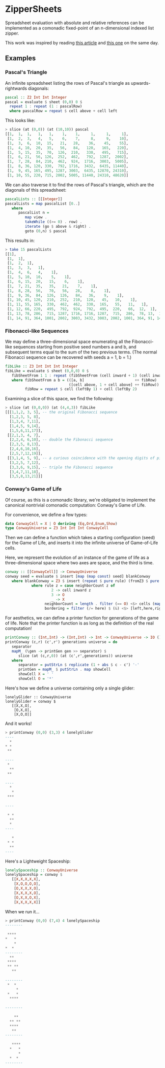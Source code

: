ZipperSheets
============

Spreadsheet evaluation with absolute and relative references can be implemented as a comonadic fixed-point of an n-dimensional indexed list zipper.

This work was inspired by reading [this article](http://blog.emillon.org/posts/2012-10-18-comonadic-life.html) and [this one](http://blog.sigfpe.com/2006/11/from-l-theorem-to-spreadsheet.html) on the same day.

Examples
--------

### Pascal's Triangle

An infinite spreadsheet listing the rows of Pascal's triangle as upwards-rightwards diagonals:

```Haskell
pascal :: Z2 Int Int Integer
pascal = evaluate $ sheet (0,0) 0 $
  repeat 1 : repeat (1 : pascalRow)
  where pascalRow = repeat $ cell above + cell left
```

This looks like:

```Haskell
> slice (at (0,0)) (at (10,10)) pascal
[[1,  1,  1,   1,   1,    1,    1,     1,     1,     1], 
 [1,  2,  3,   4,   5,    6,    7,     8,     9,    10], 
 [1,  3,  6,  10,  15,   21,   28,    36,    45,    55], 
 [1,  4, 10,  20,  35,   56,   84,   120,   165,   220], 
 [1,  5, 15,  35,  70,  126,  210,   330,   495,   715], 
 [1,  6, 21,  56, 126,  252,  462,   792,  1287,  2002], 
 [1,  7, 28,  84, 210,  462,  924,  1716,  3003,  5005], 
 [1,  8, 36, 120, 330,  792, 1716,  3432,  6435, 11440], 
 [1,  9, 45, 165, 495, 1287, 3003,  6435, 12870, 24310], 
 [1, 10, 55, 220, 715, 2002, 5005, 11440, 24310, 48620]]
```

We can also traverse it to find the rows of Pascal's triangle, which are the diagonals of this spreadsheet:

```Haskell
pascalLists :: [[Integer]]
pascalLists = map pascalList [0..]
   where
      pascalList n =
         map view .
         takeWhile ((>= 0) . row) .
         iterate (go $ above & right) .
         goto (0,n) $ pascal
```

This results in:

```Haskell
> take 15 pascalLists
[[1],
 [1,  1], 
 [1,  2,  1], 
 [1,  3,  3,   1], 
 [1,  4,  6,   4,    1], 
 [1,  5, 10,  10,    5,    1], 
 [1,  6, 15,  20,   15,    6,    1], 
 [1,  7, 21,  35,   35,   21,    7,    1], 
 [1,  8, 28,  56,   70,   56,   28,    8,    1], 
 [1,  9, 36,  84,  126,  126,   84,   36,    9,    1], 
 [1, 10, 45, 120,  210,  252,  210,  120,   45,   10,    1], 
 [1, 11, 55, 165,  330,  462,  462,  330,  165,   55,   11,   1], 
 [1, 12, 66, 220,  495,  792,  924,  792,  495,  220,   66,  12,  1], 
 [1, 13, 78, 286,  715, 1287, 1716, 1716, 1287,  715,  286,  78, 13,  1], 
 [1, 14, 91, 364, 1001, 2002, 3003, 3432, 3003, 2002, 1001, 364, 91, 14, 1]]
```

### Fibonacci-like Sequences

We may define a three-dimensional space enumerating all the Fibonacci-like sequences starting from positive seed numbers a and b, and subsequent terms equal to the sum of the two previous terms. (The normal Fibonacci sequence can be recovered with seeds a = 1, b = 1.)

```Haskell
fibLike :: Z3 Int Int Int Integer
fibLike = evaluate $ sheet (0,0,0) 0 $
   fibSheetFrom 1 1 : repeat (fibSheetFrom (cell inward + 1) (cell inward))
   where fibSheetFrom a b = (([a, b]                       ++ fibRow) : repeat
                             ([cell above, 1 + cell above] ++ fibRow))
         fibRow = repeat $ cell (leftBy 1) + cell (leftBy 2)
```

Examining a slice of this space, we find the following:

```Haskell
> slice (at (0,0,0)) (at (4,4,3)) fibLike
[[[1,1,2, 3, 5], -- the original Fibonacci sequence
  [1,2,3, 5, 8],
  [1,3,4, 7,11],
  [1,4,5, 9,14],
  [1,5,6,11,17]],
 [[2,1,3, 4, 7],
  [2,2,4, 6,10], -- double the Fibonacci sequence
  [2,3,5, 8,13],
  [2,4,6,10,16],
  [2,5,7,12,19]],
 [[3,1,4, 5, 9], -- a curious coincidence with the opening digits of pi
  [3,2,5, 7,12],
  [3,3,6, 9,15], -- triple the Fibonacci sequence
  [3,4,7,11,18],
  [3,5,8,13,21]]]
```

### Conway's Game of Life

Of course, as this is a comonadic library, we're obligated to implement the canonical nontrivial comonadic computation: Conway's Game of Life.

For convenience, we define a few types:

```Haskell
data ConwayCell = X | O deriving (Eq,Ord,Enum,Show)
type ConwayUniverse = Z3 Int Int Int ConwayCell
```

Then we can define a function which takes a starting configuration (seed) for the Game of Life, and inserts it into the infinite universe of Game-of-Life cells.

Here, we represent the evolution of an instance of the game of life as a three-dimensional space where two axes are space, and the third is time.

```Haskell
conway :: [[ConwayCell]] -> ConwayUniverse
conway seed = evaluate $ insert [map (map const) seed] blankConway
   where blankConway = Z3 $ insert (repeat $ pure rule) (fromZ3 $ pure (const X))
            where rule z = case neighborCount z of
                     2 -> cell inward z
                     3 -> O
                     _ -> X
                  neighborCount = length . filter (== O) <$> cells (map (inward &) bordering)
                  bordering = filter (/= here) $ (&) <$> [left,here,right] <*> [above,here,below]
```

For aesthetics, we can define a printer function for generations of the game of life. Note that the printer function is as long as the definition of the real computation!

```Haskell
printConway :: (Int,Int) -> (Int,Int) -> Int -> ConwayUniverse -> IO ()
printConway (c,r) (c',r') generations universe = do
   separator
   mapM_ (\gen -> printGen gen >> separator) $
      slice (at (c,r,0)) (at (c',r',generations)) universe
   where
      separator = putStrLn $ replicate (1 + abs $ c - c') '-'
      printGen = mapM_ $ putStrLn . map showCell
      showCell X = ' '
      showCell O = '*'
```

Here's how we define a universe containing only a single glider:

```
lonelyGlider :: ConwayUniverse
lonelyGlider = conway $ 
   [[X,X,O],
    [O,X,O],
    [X,O,O]]
```

And it works!

```Haskell
> printConway (0,0) (3,3) 4 lonelyGlider
----
  * 
* * 
 ** 
    
----
 *  
  **
 ** 
    
----
  * 
   *
 ***
    
----
    
 * *
  **
  * 
----
    
   *
 * *
  **
----
```

Here's a Lightweight Spaceship:

```Haskell
lonelySpaceship :: ConwayUniverse
lonelySpaceship = conway $ 
   [[X,X,X,X,X],
    [X,O,O,O,O],
    [O,X,X,X,O],
    [X,X,X,X,O],
    [O,X,X,O,X],
    [X,X,X,X,X]]
```

When we run it...

```Haskell
> printConway (0,0) (7,4) 4 lonelySpaceship
--------
        
 ****   
*   *   
    *   
*  *    
--------
  **    
 ****   
 ** **  
   **   
        
--------
 *  *   
     *  
 *   *  
  ****  
        
--------
        
    **  
  ** ** 
  ****  
   **   
--------
        
   **** 
  *   * 
      * 
  *  *  
--------
```

